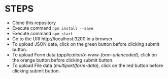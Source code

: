 # STEPS

- Clone this repository
- Execute command `npm install --save`
- Execute command `npm start`
- Go to the URI http://localhost:3200 in a browser
- To upload JSON data, click on the green button before clicking submit button.
- To upload Form data (_application/x-www-form-urlencoded_), click on the orange button before clicking submit button.
- To upload File data (_multipart/form-data_), click on the red button before clicking submit button.
